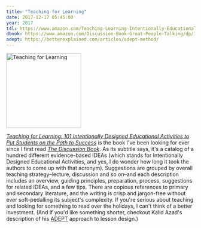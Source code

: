 ```yaml
---
title: "Teaching for Learning"
date: 2017-12-17 05:45:00
year: 2017
t4l: https://www.amazon.com/Teaching-Learning-Intentionally-Educational-Activities/dp/0415699363/
dbook: https://www.amazon.com/Discussion-Book-Great-People-Talking/dp/1119049717/
adept: https://betterexplained.com/articles/adept-method/
---
```


<a href="{{page.t4l}}"><img src="{{'/files/2017/12/teaching-for-learning.jpg' | relative_url}}" alt="Teaching for Learning" width="200px" /></a>

<em><a href="{{page.t4l}}">Teaching for Learning: 101 Intentionally Designed Educational Activities to Put Students on the Path to Success</a></em>
is the book I've been looking for ever since I first read
*<a href="{{page.dbook}}">The Discussion Book</a>*.
As its subtitle says,
it's a catalog of a hundred different evidence-based IDEAs
(which stands for Intentionally Designed Educational Activities,
and yes,
I do wonder how long it took the authors to come up with that acronym).
Suggestions are grouped by overall teaching strategy–lecture, discussion and so on–and
each description includes an overview, guiding principles, preparation, process,
suggestions for related IDEAs,
and a few tips.
There are copious references to primary and secondary literature,
and the writing is crisp and jargon-free without ever soft-pedalling its subject's complexity.
If you're serious about teaching and looking for something to read over the holidays,
I can't think of a better investment.
(And if you'd like something shorter,
checkout Kalid Azad's description of his [ADEPT]({{page.adept}}) approach to lesson design.)
